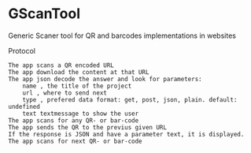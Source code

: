 GScanTool
=========

Generic Scaner tool for QR and barcodes implementations in websites

Protocol

    The app scans a QR encoded URL
    The app download the content at that URL
    The app json decode the answer and look for parameters:
        name , the title of the project
        url , where to send next
        type , prefered data format: get, post, json, plain. default: undefined
        text textmessage to show the user
    The app scans for any QR- or bar-code
    The app sends the QR to the previus given URL
    If the response is JSON and have a parameter text, it is displayed.
    The app scans for next QR- or bar-code
